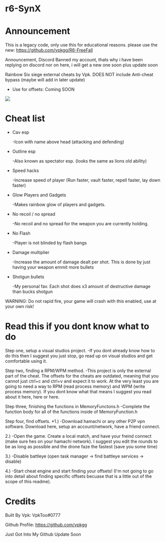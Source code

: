 # r6-SynX

# Announcement
This is a legacy code, only use this for educational reasons. please use the new:
https://github.com/vpkgg/R6-FreeFall

Announcement, Discord Banned my account, thats why i have been replying on discord nor on here, i will get a new one soon plus update soon

Rainbow Six siege external cheats by Vpk.
DOES NOT include Anti-cheat bypass (maybe will add in later update)

-   Use for offsets: Coming SOON

![](https://cdn.discordapp.com/attachments/384383644145287169/609949847038197773/unknown.png)

# Cheat list

* Cav esp

    -Icon with name above head (attacking and defending)

* Outline esp

    -Also known as spectator esp. (looks the same as lions old ability)

* Speed hacks

    -Increase speed of player (Run faster, vault faster, repell faster, lay down faster)

* Glow Players and Gadgets

    -Makes rainbow glow of players and gadgets.

* No recoil / no spread

    -No recoil and no spread for the weapon you are currently holding.

* No Flash

    -Player is not blinded by flash bangs

* Damage multiplier

    -Increase the amount of damage dealt per shot. This is done by just having your weapon emmit more bullets

* Shotgun bullets

    -My personal fav. Each shot does x3 amount of destructive damage than bucks shotgun

WARNING: Do not rapid fire, your game will crash with this enabled, use at your own risk!

# Read this if you dont know what to do


Step one, setup a visual studios project.
-If you dont already know how to do this then I suggest you just stop, go read up on visual studios and get comfortable using it.


Step two, finding a RPM/WPM method.
-This project is only the external part of the cheat. The offsets for the cheats are outdated, meaning that you cannot just ctrl+c and ctrl+v and expect it to work. At the very least you are going to need a way to RPM (read process memory) and WPM (write process memory). If you dont know what that means I suggest you read about it here, here or here.


Step three, finishing the functions in MemoryFunctons.h
-Complete the function body for all of the functions inside of MemoryFunction.h


Step four, find offsets.
*1.)
-Download hamachi or any other P2P vpn software. Download here, setup an account/network, have a friend connect.


2.)
-Open the game. Create a local match, and have your freind connect (make sure hes on your hamachi network). I suggest you edit the rounds to be as long as possible and the drone faze the fastest (save you some time)


3.)
-Disable battleye (open task manager -> find battleye services -> disable)


4.)
-Start cheat engine and start finding your offsets! (I'm not going to go into detail about finding specific offsets becuase that is a little out of the scope of this readme).

# Credits

Built By Vpk: 
VpkToo#0777


Github Profile: https://github.com/vpkgg


Just Got Into My Github Update Soon
